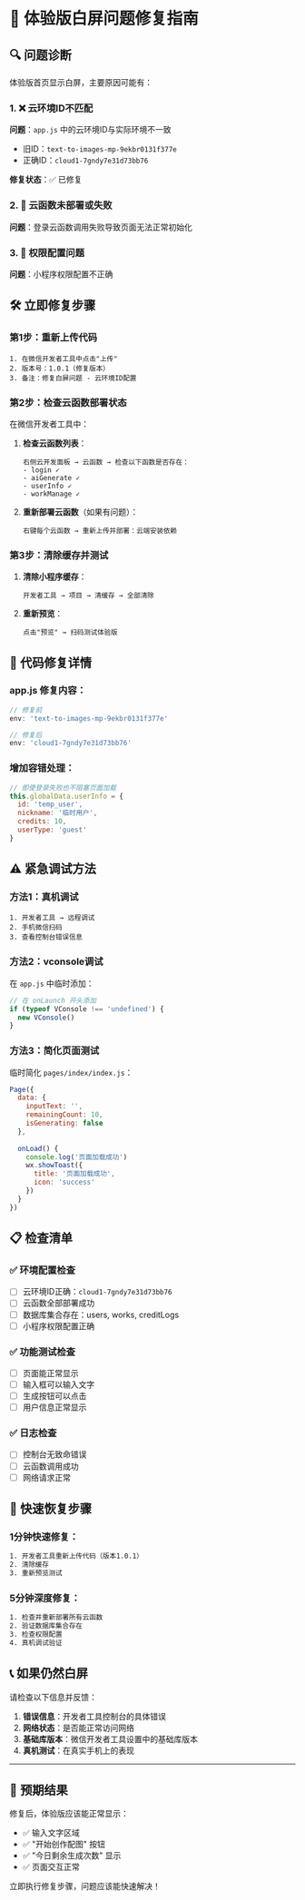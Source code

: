 # 🚨 体验版白屏问题修复指南

## 🔍 问题诊断

体验版首页显示白屏，主要原因可能有：

### 1. ❌ 云环境ID不匹配
**问题**：`app.js` 中的云环境ID与实际环境不一致
- 旧ID：`text-to-images-mp-9ekbr0131f377e`
- 正确ID：`cloud1-7gndy7e31d73bb76`

**修复状态**：✅ 已修复

### 2. 🔄 云函数未部署或失败
**问题**：登录云函数调用失败导致页面无法正常初始化

### 3. 📱 权限配置问题
**问题**：小程序权限配置不正确

## 🛠️ 立即修复步骤

### 第1步：重新上传代码
```
1. 在微信开发者工具中点击"上传"
2. 版本号：1.0.1（修复版本）
3. 备注：修复白屏问题 - 云环境ID配置
```

### 第2步：检查云函数部署状态

在微信开发者工具中：

1. **检查云函数列表**：
   ```
   右侧云开发面板 → 云函数 → 检查以下函数是否存在：
   - login ✓
   - aiGenerate ✓ 
   - userInfo ✓
   - workManage ✓
   ```

2. **重新部署云函数**（如果有问题）：
   ```
   右键每个云函数 → 重新上传并部署：云端安装依赖
   ```

### 第3步：清除缓存并测试

1. **清除小程序缓存**：
   ```
   开发者工具 → 项目 → 清缓存 → 全部清除
   ```

2. **重新预览**：
   ```
   点击"预览" → 扫码测试体验版
   ```

## 🔧 代码修复详情

### app.js 修复内容：

```javascript
// 修复前
env: 'text-to-images-mp-9ekbr0131f377e'

// 修复后  
env: 'cloud1-7gndy7e31d73bb76'
```

### 增加容错处理：

```javascript
// 即使登录失败也不阻塞页面加载
this.globalData.userInfo = {
  id: 'temp_user',
  nickname: '临时用户', 
  credits: 10,
  userType: 'guest'
}
```

## ⚠️ 紧急调试方法

### 方法1：真机调试
```
1. 开发者工具 → 远程调试
2. 手机微信扫码
3. 查看控制台错误信息
```

### 方法2：vconsole调试
在 `app.js` 中临时添加：
```javascript
// 在 onLaunch 开头添加
if (typeof VConsole !== 'undefined') {
  new VConsole()
}
```

### 方法3：简化页面测试
临时简化 `pages/index/index.js`：
```javascript
Page({
  data: {
    inputText: '',
    remainingCount: 10,
    isGenerating: false
  },
  
  onLoad() {
    console.log('页面加载成功')
    wx.showToast({
      title: '页面加载成功',
      icon: 'success'
    })
  }
})
```

## 📋 检查清单

### ✅ 环境配置检查
- [ ] 云环境ID正确：`cloud1-7gndy7e31d73bb76`
- [ ] 云函数全部部署成功
- [ ] 数据库集合存在：users, works, creditLogs
- [ ] 小程序权限配置正确

### ✅ 功能测试检查  
- [ ] 页面能正常显示
- [ ] 输入框可以输入文字
- [ ] 生成按钮可以点击
- [ ] 用户信息正常显示

### ✅ 日志检查
- [ ] 控制台无致命错误
- [ ] 云函数调用成功
- [ ] 网络请求正常

## 🚀 快速恢复步骤

### 1分钟快速修复：
```bash
1. 开发者工具重新上传代码（版本1.0.1）
2. 清除缓存
3. 重新预览测试
```

### 5分钟深度修复：
```bash
1. 检查并重新部署所有云函数
2. 验证数据库集合存在
3. 检查权限配置
4. 真机调试验证
```

## 📞 如果仍然白屏

请检查以下信息并反馈：

1. **错误信息**：开发者工具控制台的具体错误
2. **网络状态**：是否能正常访问网络
3. **基础库版本**：微信开发者工具设置中的基础库版本
4. **真机测试**：在真实手机上的表现

---

## 🎯 预期结果

修复后，体验版应该能正常显示：
- ✅ 输入文字区域
- ✅ "开始创作配图" 按钮  
- ✅ "今日剩余生成次数" 显示
- ✅ 页面交互正常

立即执行修复步骤，问题应该能快速解决！ 